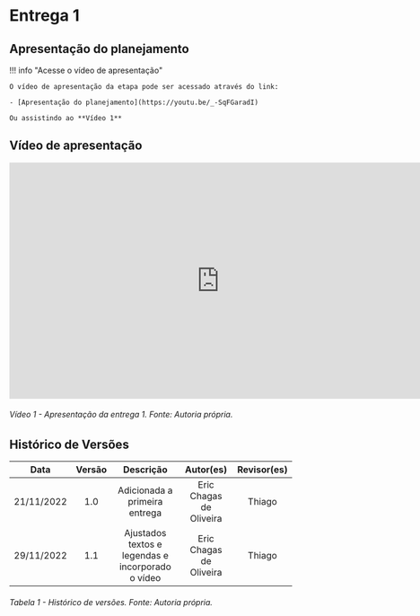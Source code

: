 # Entrega 1

## Apresentação do planejamento

!!! info "Acesse o vídeo de apresentação"
    
    O vídeo de apresentação da etapa pode ser acessado através do link:
  
    - [Apresentação do planejamento](https://youtu.be/_-SqFGaradI)

    Ou assistindo ao **Vídeo 1**

## Vídeo de apresentação

<iframe width="748" height="421" src="https://www.youtube.com/embed/_-SqFGaradI" title="Apresentação do Planejamento - Requisitos de Software 2022.2 Spotify" frameborder="0" allow="accelerometer; autoplay; clipboard-write; encrypted-media; gyroscope; picture-in-picture" allowfullscreen></iframe>

###### Vídeo 1 - Apresentação da entrega 1. Fonte: Autoria própria.

## Histórico de Versões

|    Data    | Versão |                     Descrição                     |        Autor(es)        | Revisor(es) |
| :--------: | :----: | :-----------------------------------------------: | :---------------------: | :---------: |
| 21/11/2022 |  1.0   |           Adicionada a primeira entrega           | Eric Chagas de Oliveira |   Thiago    |
| 29/11/2022 |  1.1   | Ajustados textos e legendas e incorporado o vídeo | Eric Chagas de Oliveira |   Thiago    |

###### Tabela 1 - Histórico de versões. Fonte: Autoria própria.
